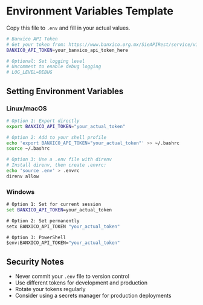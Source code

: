 # Environment Variables Template

Copy this file to `.env` and fill in your actual values.

```bash
# Banxico API Token
# Get your token from: https://www.banxico.org.mx/SieAPIRest/service/v1/token
BANXICO_API_TOKEN=your_banxico_api_token_here

# Optional: Set logging level
# Uncomment to enable debug logging
# LOG_LEVEL=DEBUG
```

## Setting Environment Variables

### Linux/macOS

```bash
# Option 1: Export directly
export BANXICO_API_TOKEN="your_actual_token"

# Option 2: Add to your shell profile
echo 'export BANXICO_API_TOKEN="your_actual_token"' >> ~/.bashrc
source ~/.bashrc

# Option 3: Use a .env file with direnv
# Install direnv, then create .envrc:
echo 'source .env' > .envrc
direnv allow
```

### Windows

```cmd
# Option 1: Set for current session
set BANXICO_API_TOKEN=your_actual_token

# Option 2: Set permanently
setx BANXICO_API_TOKEN "your_actual_token"

# Option 3: PowerShell
$env:BANXICO_API_TOKEN="your_actual_token"
```

## Security Notes

- Never commit your `.env` file to version control
- Use different tokens for development and production
- Rotate your tokens regularly
- Consider using a secrets manager for production deployments